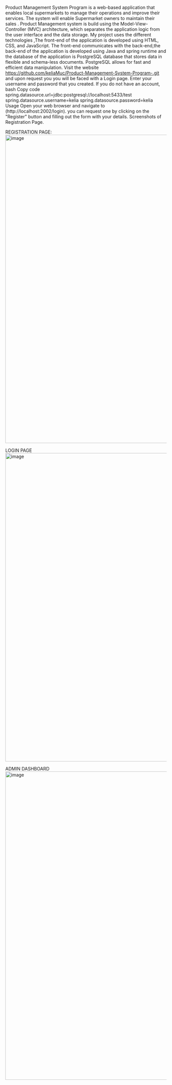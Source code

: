 Product Management System Program is a web-based application that enables local supermarkets to manage their operations and improve their services.
The system will enable Supermarket owners to maintain their sales .
Product Management system is build using the Model-View-Controller (MVC) architecture,
which separates the application logic from the user interface and the data storage. 
My project uses the different technologies ,The front-end of the application is developed using HTML, CSS, and JavaScript. 
The front-end communicates with the back-end,the back-end of the application is developed 
using Java and spring runtime and the database of the application is PostgreSQL database that stores data in flexible and schema-less documents.
PostgreSQL allows for fast and efficient data manipulation.
Visit the website https://github.com/keliaMuc/Product-Management-System-Program-.git and upon request you you will be faced with a Login page.
Enter your username and password that you created. If you do not have an account, 
bash Copy code spring.datasource.url=jdbc:postgresql://localhost:5433/test spring.datasource.username=kelia spring.datasource.password=kelia 
Usage Open your web browser 
and navigate to (http://localhost:2002/login).
you can request one by clicking on the "Register" button and filling out the form with your details.
Screenshots of Registration Page.

REGISTRATION PAGE:
<img width="960" alt="image" src="https://github.com/keliaMuc/PGMT-ProductManagementSystem-master2023/assets/131402223/fec89982-5146-43fc-a06d-b1499c4659a4">

LOGIN PAGE
<img width="960" alt="image" src="https://github.com/keliaMuc/PGMT-ProductManagementSystem-master2023/assets/131402223/f1d1a6fa-b8ed-407e-97f2-02e8167234b0">

ADMIN DASHBOARD
<img width="960" alt="image" src="https://github.com/keliaMuc/PGMT-ProductManagementSystem-master2023/assets/131402223/57370644-d311-4df5-a399-553c80cb4245">



